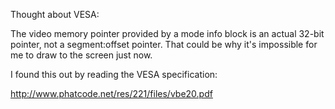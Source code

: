 Thought about VESA:

The video memory pointer provided by a mode info block is an actual 32-bit pointer, not a segment:offset pointer.
That could be why it's impossible for me to draw to the screen just now.

I found this out by reading the VESA specification:

http://www.phatcode.net/res/221/files/vbe20.pdf
